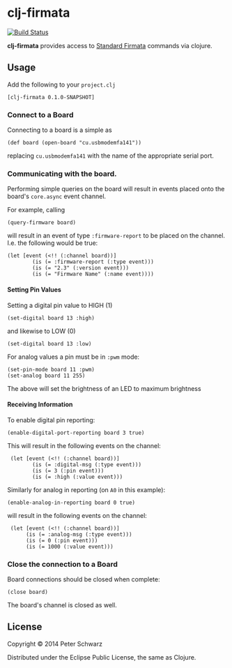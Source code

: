 # clj-firmata

[![Build Status](https://travis-ci.org/peterschwarz/clj-firmata.png?branch=master)](https://travis-ci.org/peterschwarz/clj-firmata)

**clj-firmata** provides access to [Standard Firmata](http://firmata.org/) commands via clojure.

## Usage

Add the following to your `project.clj`

	[clj-firmata 0.1.0-SNAPSHOT]

### Connect to a Board

Connecting to a board is a simple as

    (def board (open-board "cu.usbmodemfa141"))

replacing `cu.usbmodemfa141` with the name of the appropriate serial port.

### Communicating with the board.

Performing simple queries on the board will result in events placed onto the board's `core.async` event channel.

For example, calling

    (query-firmware board)

will result in an event of type `:firmware-report` to be placed on the channel.  I.e. the following would be true:

    (let [event (<!! (:channel board))]
            (is (= :firmware-report (:type event)))
            (is (= "2.3" (:version event)))
            (is (= "Firmware Name" (:name event))))

#### Setting Pin Values

Setting a digital pin value to HIGH (1)

    (set-digital board 13 :high)
    
and likewise to LOW (0)

    (set-digital board 13 :low)
    
For analog values a pin must be in `:pwm` mode:

    (set-pin-mode board 11 :pwm)
    (set-analog board 11 255)
    
The above will set the brightness of an LED to maximum brightness
    
#### Receiving Information

To enable digital pin reporting:

	(enable-digital-port-reporting board 3 true)
	
This will result in the following events on the channel:

     (let [event (<!! (:channel board))]
            (is (= :digital-msg (:type event)))
            (is (= 3 (:pin event)))
            (is (= :high (:value event)))

Similarly for analog in reporting (on `A0` in this example):

	(enable-analog-in-reporting board 0 true)
	
will result in the following events on the channel:

     (let [event (<!! (:channel board))]
          (is (= :analog-msg (:type event)))
          (is (= 0 (:pin event)))
          (is (= 1000 (:value event)))

### Close the connection to a Board

Board connections should be closed when complete:

    (close board)
    
The board's channel is closed as well.


## License

Copyright © 2014 Peter Schwarz

Distributed under the Eclipse Public License, the same as Clojure.
